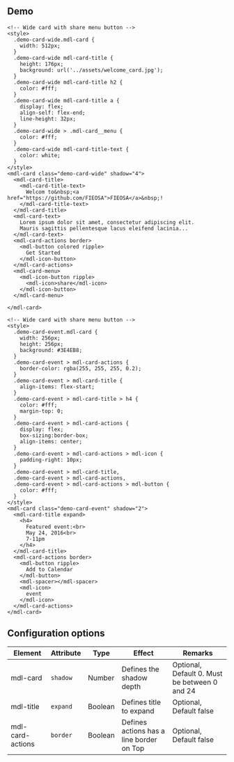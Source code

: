 ## Demo

```html_demo
<!-- Wide card with share menu button -->
<style>
  .demo-card-wide.mdl-card {
    width: 512px;
  }
  .demo-card-wide mdl-card-title {
    height: 176px;
    background: url('../assets/welcome_card.jpg');
  }
  .demo-card-wide mdl-card-title h2 {
    color: #fff;
  }
  .demo-card-wide mdl-card-title a {
    display: flex;
    align-self: flex-end;
    line-height: 32px;
  }
  .demo-card-wide > .mdl-card__menu {
    color: #fff;
  }
  .demo-card-wide mdl-card-title-text {
    color: white;
  }
</style>
<mdl-card class="demo-card-wide" shadow="4">
  <mdl-card-title>
    <mdl-card-title-text>
      Welcom to&nbsp;<a href="https://github.com/FIEOSA">FIEOSA</a>&nbsp;!
    </mdl-card-title-text>
  </mdl-card-title>
  <mdl-card-text>
    Lorem ipsum dolor sit amet, consectetur adipiscing elit.
    Mauris sagittis pellentesque lacus eleifend lacinia...
  </mdl-card-text>
  <mdl-card-actions border>
    <mdl-button colored ripple>
      Get Started
    </mdl-icon-button>
  </mdl-card-actions>
  <mdl-card-menu>
    <mdl-icon-button ripple>
      <mdl-icon>share</mdl-icon>
    </mdl-icon-button>
  </mdl-card-menu>

</mdl-card>
```

```html_demo
<!-- Wide card with share menu button -->
<style>
  .demo-card-event.mdl-card {
    width: 256px;
    height: 256px;
    background: #3E4EB8;
  }
  .demo-card-event > mdl-card-actions {
    border-color: rgba(255, 255, 255, 0.2);
  }
  .demo-card-event > mdl-card-title {
    align-items: flex-start;
  }
  .demo-card-event > mdl-card-title > h4 {
    color: #fff;
    margin-top: 0;
  }
  .demo-card-event > mdl-card-actions {
    display: flex;
    box-sizing:border-box;
    align-items: center;
  }
  .demo-card-event > mdl-card-actions > mdl-icon {
    padding-right: 10px;
  }
  .demo-card-event > mdl-card-title,
  .demo-card-event > mdl-card-actions,
  .demo-card-event > mdl-card-actions > mdl-button {
    color: #fff;
  }
</style>
<mdl-card class="demo-card-event" shadow="2">
  <mdl-card-title expand>
    <h4>
      Featured event:<br>
      May 24, 2016<br>
      7-11pm
    </h4>
  </mdl-card-title>
  <mdl-card-actions border>
    <mdl-button ripple>
      Add to Calendar
    </mdl-button>
    <mdl-spacer></mdl-spacer>
    <mdl-icon>
      event
    </mdl-icon>
  </mdl-card-actions>
</mdl-card>
```

## Configuration options

| Element | Attribute | Type | Effect | Remarks |
|---------|-----------|------|--------|---------|
| mdl-card | `shadow` | Number | Defines the shadow depth | Optional, Default 0. Must be between 0 and 24 |
| mdl-title | `expand` | Boolean | Defines title to expand | Optional, Default false |
| mdl-card-actions | `border` | Boolean | Defines actions has a line border on Top | Optional, Default false |
